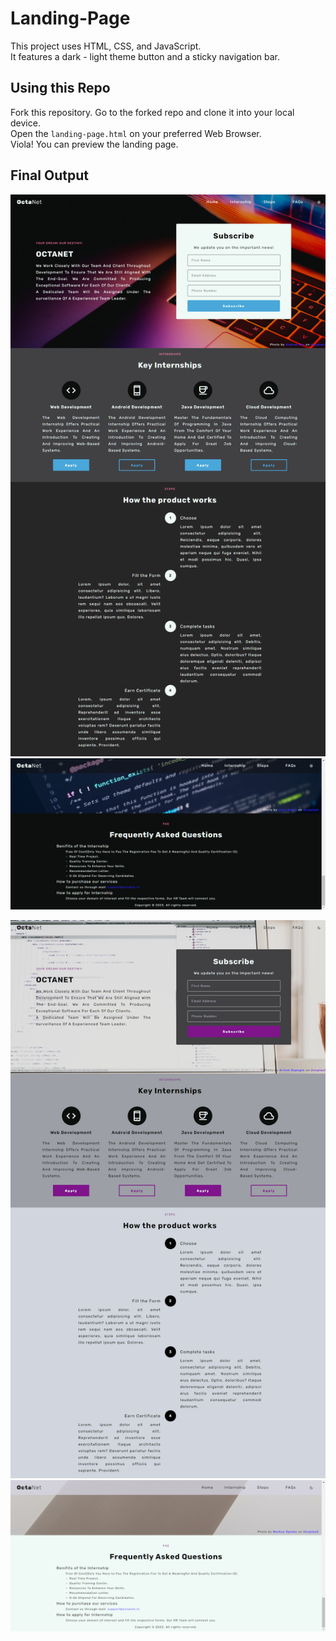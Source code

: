 # Landing-Page

This project uses HTML, CSS, and JavaScript.  
It features a dark - light theme button and  a sticky navigation bar.

## Using this Repo

Fork this repository. Go to the forked repo and clone it into your local device.  
Open the `landing-page.html` on your preferred Web Browser.  
Viola! You can preview the landing page.

## Final Output

![Output Dark Mode](assets\Dark-Mode.png)
![Output Dark Mode](assets\Dark-Mode-2.png)

![Output Light Mode](assets\Light-Mode.png)
![Output Light Mode](assets\Light-Mode-2.png)
